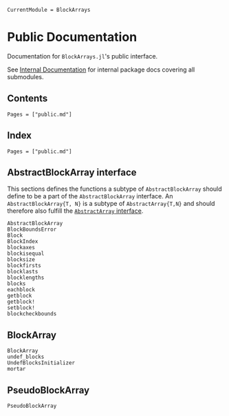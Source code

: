 ```@meta
CurrentModule = BlockArrays
```

# Public Documentation

Documentation for `BlockArrays.jl`'s public interface.

See [Internal Documentation](@ref) for internal package docs covering all submodules.


## Contents

```@contents
Pages = ["public.md"]
```

## Index

```@index
Pages = ["public.md"]
```

## AbstractBlockArray interface

This sections defines the functions a subtype of `AbstractBlockArray` should define to be a part of the `AbstractBlockArray` interface. An `AbstractBlockArray{T, N}` is a subtype of `AbstractArray{T,N}` and should therefore also fulfill the [`AbstractArray` interface](http://docs.julialang.org/en/latest/manual/interfaces/#abstract-arrays).

```@docs
AbstractBlockArray
BlockBoundsError
Block
BlockIndex
blockaxes
blockisequal
blocksize
blockfirsts
blocklasts
blocklengths
blocks
eachblock
getblock
getblock!
setblock!
blockcheckbounds
```

## BlockArray

```@docs
BlockArray
undef_blocks
UndefBlocksInitializer
mortar
```


## PseudoBlockArray

```@docs
PseudoBlockArray
```
